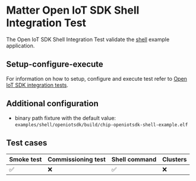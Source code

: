 # Matter Open IoT SDK Shell Integration Test

The Open IoT SDK Shell Integration Test validate the
[shell](../../../../../examples/shell/openiotsdk/README.md) example application.

## Setup-configure-execute

For information on how to setup, configure and execute test refer to
[Open IoT SDK integration tests](../../../../../docs/guides/openiotsdk_integration_tests.md).

## Additional configuration

-   binary path fixture with the default value:
    `examples/shell/openiotsdk/build/chip-openiotsdk-shell-example.elf`

## Test cases

| Smoke test | Commissioning test | Shell command | Clusters |
| ---------- | ------------------ | ------------- | -------- |
| ✅         | ❌                 | ✅            | ❌       |
